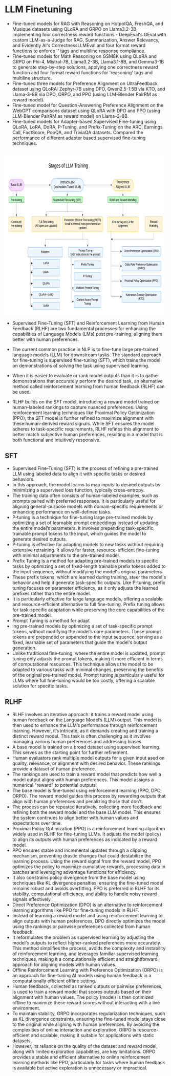 # LLM Finetuning

- Fine-tuned models for RAG with Reasoning on HotpotQA, FreshQA, and Musique datasets using QLoRA and GRPO on Llama3.2-3B, implementing four correctness reward functions - DeepEval's GEval with custom LLM-as-a-Judge for RAG, Summarization, Answer Relevancy, and Evidently AI's CorrectnessLLMEval and four format reward functions to enforce '<reasoning>' tags and multiline response compliance.
- Fine-tuned models for Math Reasoning on GSM8K using QLoRA and GRPO on Phi-4, Mistral-7B, Llama3.2-3B, Llama3.1-8B, and Gemma3-1B to generate step-by-step solutions, applying one correctness reward function and four format reward functions for 'reasoning' tags and multiline structure.
- Fine-tuned three models for Preference Alignment on UltraFeedback dataset using QLoRA: Zephyr-7B using DPO, Qwen2.5-1.5B via KTO, and Llama-3-8B via DPO, ORPO, and PPO (using LLM-Blender PairRM as reward model).
- Fine-tuned model for Question-Answering Preference Alignment on the WebGPT comparisons dataset using QLoRA with DPO and PPO (using LLM-Blender PairRM as reward model) on Llama-3-8B.
- Fine-tuned models for Adapter-based Supervised Fine-tuning using QLoRA, LoRA, DoRA, P-Tuning, and Prefix-Tuning on the ARC, Earnings Call, FactScore, PopQA, and TriviaQA datasets. Compared the performance of different adapter based supervised fine-tuning techniques.


<br>
<img src="plots/llm_training.png" alt="LLM Training" align="middle" height=500>

- Supervised Fine-Tuning (SFT) and Reinforcement Learning from Human Feedback (RLHF) are two fundamental processes for enhancing the capabilities of Language Models (LMs) post pre-training, aligning them better with human preferences.

- The current common practice in NLP is to fine-tune large pre-trained language models (LLM) for downstream tasks. The standard approach for fine-tuning is supervised fine-tuning (SFT), which trains the model on demonstrations of solving the task using supervised learning.
- When it is easier to evaluate or rank model outputs than it is to gather
demonstrations that accurately perform the desired task, an alternative method called reinforcement
learning from human feedback (RLHF)  can be used.
- RLHF builds on the SFT model, introducing a reward model trained on human-labeled rankings to capture nuanced preferences. Using reinforcement learning techniques like Proximal Policy Optimization (PPO), the SFT model is further refined to maximize alignment with these human-derived reward signals. While SFT ensures the model adheres to task-specific requirements, RLHF refines this alignment to better match subjective human preferences, resulting in a model that is both functional and intuitively responsive.

## SFT

- Supervised Fine-Tuning (SFT) is the process of refining a pre-trained LLM using labeled data to align it with specific tasks or desired behaviors.
- In this approach, the model learns to map inputs to desired outputs by minimizing a supervised loss function, typically cross-entropy.
- The training data often consists of human-labeled examples, such as prompts paired with preferred responses. It is particularly useful for aligning general-purpose models with domain-specific requirements or enhancing performance on well-defined tasks.
- P-tuning is a technique for fine-tuning large pre-trained models by optimizing a set of learnable prompt embeddings instead of updating the entire model’s parameters. It involves prepending task-specific, trainable prompt tokens to the input, which guides the model to generate desired outputs.
- P-tuning is effective for adapting models to new tasks without requiring extensive retraining. It allows for faster, resource-efficient fine-tuning with minimal adjustments to the pre-trained model.
- Prefix Tuning is a method for adapting pre-trained models to specific tasks by optimizing a set of fixed-length trainable prefix tokens added to the input sequence, without modifying the model's original parameters.
- These prefix tokens, which are learned during training, steer the model's behavior and help it generate task-specific outputs. Like P-tuning, prefix tuning focuses on parameter efficiency, as it only adjusts the learned prefixes rather than the entire model.
- It is particularly effective for large language models, offering a scalable and resource-efficient alternative to full fine-tuning. Prefix tuning allows for task-specific adaptation while preserving the core capabilities of the pre-trained model.
- Prompt Tuning is a method for adapt
- ing pre-trained models by optimizing a set of task-specific prompt tokens, without modifying the model’s core parameters. These prompt tokens are prepended or appended to the input sequence, serving as a fixed, learnable set of parameters that guide the model's output generation.
- Unlike traditional fine-tuning, where the entire model is updated, prompt tuning only adjusts the prompt tokens, making it more efficient in terms of computational resources. This technique allows the model to be adapted to various tasks with minimal changes, preserving the benefits of the original pre-trained model. Prompt tuning is particularly useful for LLMs where full fine-tuning would be too costly, offering a scalable solution for specific tasks.

## RLHF

- RLHF involves an iterative approach: it trains a reward model using human feedback on the Language Model’s (LLM) output. This model is then used to enhance the LLM’s performance through reinforcement learning. However, it’s intricate, as it demands creating and training a distinct reward model. This task is often challenging as it involves managing various human preferences and addressing biases.
- A base model is trained on a broad dataset using supervised learning. This serves as the starting point for further refinement.
- Human evaluators rank multiple model outputs for a given input ased on quality, relevance, or alignment with desired behavior. These rankings provide a dataset of human preference.
- The rankings are used to train a reward model that predicts how well a model output aligns with human preferences. This model assigns a numerical "reward" to potential outputs.
- The base model is fine-tuned using reinforcement learning (PPO, DPO, ORPO). The reward model guides this process by rewarding outputs that align with human preferences and penalizing those that don't.
- The process can be repeated iteratively, collecting more feedback and refining both the reward model and the base LLM model. This ensures the system continues to align better with human values and expectations over time.
- Proximal Policy Optimization (PPO) is a reinforcement learning algorithm widely used in RLHF for fine-tuning LLMs. It adjusts the model (policy) to align its outputs with human preferences as indicated by a reward model.
- PPO ensures stable and incremental updates through a clipping mechanism, preventing drastic changes that could destabilize the learning process. Using the reward signal from the reward model, PPO optimizes the policy to maximize cumulative rewards, processing data in batches and leveraging advantage functions for efficiency.
- It also constrains policy divergence from the base model using techniques like KL divergence penalties, ensuring the fine-tuned model remains robust and avoids overfitting. PPO is preferred in RLHF for its stability, computational efficiency, and ability to handle noisy reward signals effectively.
- Direct Preference Optimization (DPO) is an alternative to reinforcement learning algorithms like PPO for fine-tuning models in RLHF.
- Instead of learning a reward model and using reinforcement learning to align outputs with human preferences, DPO directly optimizes the model using the rankings or pairwise preferences collected from human feedback.
- It reformulates the problem as supervised learning by adjusting the model's outputs to reflect higher-ranked preferences more accurately. This method simplifies the process, avoids the complexity and instability of reinforcement learning, and leverages familiar supervised learning techniques, making it a computationally efficient and straightforward approach for aligning models with human values.
- Offline Reinforcement Learning with Preference Optimization (ORPO) is an approach for fine-tuning AI models using human feedback in a computationally efficient offline setting.
- Human feedback, collected as ranked outputs or pairwise preferences, is used to train a reward model that scores outputs based on their alignment with human values. The policy (model) is then optimized offline to maximize these reward scores without interacting with a live environment.
- To maintain stability, ORPO incorporates regularization techniques, such as KL divergence constraints, ensuring the fine-tuned model stays close to the original while aligning with human preferences. By avoiding the complexities of online interaction and exploration, ORPO is resource-efficient and scalable, making it suitable for applications with static datasets.
- However, its reliance on the quality of the dataset and reward model, along with limited exploration capabilities, are key limitations. ORPO provides a stable and efficient alternative to online reinforcement learning methods like PPO, particularly for tasks where human feedback is available but active exploration is unnecessary or impractical.
